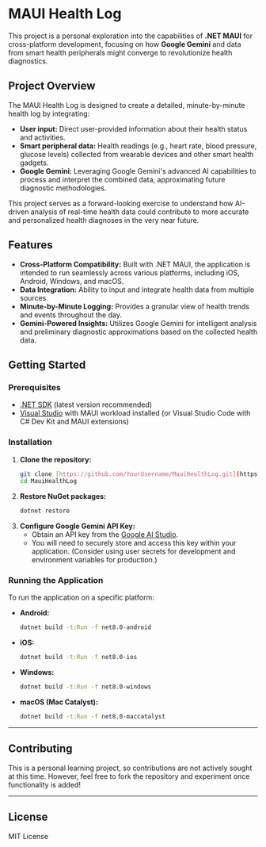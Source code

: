 # MAUI Health Log

This project is a personal exploration into the capabilities of **.NET MAUI** for cross-platform development, focusing on how **Google Gemini** and data from smart health peripherals might converge to revolutionize health diagnostics.

## Project Overview

The MAUI Health Log is designed to create a detailed, minute-by-minute health log by integrating:

* **User input:** Direct user-provided information about their health status and activities.
* **Smart peripheral data:** Health readings (e.g., heart rate, blood pressure, glucose levels) collected from wearable devices and other smart health gadgets.
* **Google Gemini:** Leveraging Google Gemini's advanced AI capabilities to process and interpret the combined data, approximating future diagnostic methodologies.

This project serves as a forward-looking exercise to understand how AI-driven analysis of real-time health data could contribute to more accurate and personalized health diagnoses in the very near future.

## Features

* **Cross-Platform Compatibility:** Built with .NET MAUI, the application is intended to run seamlessly across various platforms, including iOS, Android, Windows, and macOS.
* **Data Integration:** Ability to input and integrate health data from multiple sources.
* **Minute-by-Minute Logging:** Provides a granular view of health trends and events throughout the day.
* **Gemini-Powered Insights:** Utilizes Google Gemini for intelligent analysis and preliminary diagnostic approximations based on the collected health data.

## Getting Started

### Prerequisites

* [.NET SDK](https://dotnet.microsoft.com/download) (latest version recommended)
* [Visual Studio](https://visualstudio.microsoft.com/downloads/) with MAUI workload installed (or Visual Studio Code with C# Dev Kit and MAUI extensions)

### Installation

1.  **Clone the repository:**
    ```bash
    git clone [https://github.com/YourUsername/MauiHealthLog.git](https://github.com/YourUsername/MauiHealthLog.git)
    cd MauiHealthLog
    ```
2.  **Restore NuGet packages:**
    ```bash
    dotnet restore
    ```
3.  **Configure Google Gemini API Key:**
    * Obtain an API key from the [Google AI Studio](https://aistudio.google.com/).
    * You will need to securely store and access this key within your application. (Consider using user secrets for development and environment variables for production.)

### Running the Application

To run the application on a specific platform:

* **Android:**
    ```bash
    dotnet build -t:Run -f net8.0-android
    ```
* **iOS:**
    ```bash
    dotnet build -t:Run -f net8.0-ios
    ```
* **Windows:**
    ```bash
    dotnet build -t:Run -f net8.0-windows
    ```
* **macOS (Mac Catalyst):**
    ```bash
    dotnet build -t:Run -f net8.0-maccatalyst
    ```

---

## Contributing

This is a personal learning project, so contributions are not actively sought at this time. However, feel free to fork the repository and experiment once functionality is added!

---

## License

MIT License
